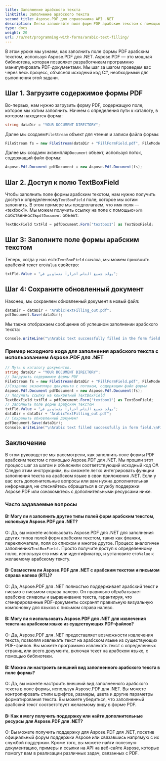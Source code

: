 ```yaml
---
title: Заполнение арабского текста
linktitle: Заполнение арабского текста
second_title: Aspose.PDF для справочника API .NET
description: Легко заполняйте поля форм PDF арабским текстом с помощью Aspose.PDF для .NET.
type: docs
weight: 20
url: /ru/net/programming-with-forms/arabic-text-filling/
---
```

В этом уроке мы узнаем, как заполнить поле формы PDF арабским текстом, используя Aspose.PDF для .NET. Aspose.PDF — это мощная библиотека, которая позволяет разработчикам программно манипулировать PDF-документами. Мы шаг за шагом проведем вас через весь процесс, объясняя исходный код C#, необходимый для выполнения этой задачи.

## Шаг 1. Загрузите содержимое формы PDF

Во-первых, нам нужно загрузить форму PDF, содержащую поле, которое мы хотим заполнить. Начнем с определения пути к каталогу, в котором находится форма:

```csharp
string dataDir = "YOUR DOCUMENT DIRECTORY";
```

 Далее мы создаем`FileStream` объект для чтения и записи файла формы:

```csharp
FileStream fs = new FileStream(dataDir + "FillFormField.pdf", FileMode.Open, FileAccess.ReadWrite);
```

 Далее мы создаем экземпляр`Document` объект, используя поток, содержащий файл формы:

```csharp
Aspose.Pdf.Document pdfDocument = new Aspose.Pdf.Document(fs);
```

## Шаг 2. Доступ к полю TextBoxField

 Чтобы заполнить поле формы арабским текстом, нам нужно получить доступ к определенному`TextBoxField` поле, которое мы хотим заполнить. В этом примере мы предполагаем, что имя поля — «textbox1». Мы можем получить ссылку на поле с помощью`Form` собственность`pdfDocument` объект:

```csharp
TextBoxField txtFld = pdfDocument.Form["textbox1"] as TextBoxField;
```

## Шаг 3: Заполните поле формы арабским текстом

 Теперь, когда у нас есть`TextBoxField` ссылка, мы можем присвоить арабский текст его`Value` свойство:

```csharp
txtFld.Value = "يولد جميع الناس أحراراً متساوين في";
```

## Шаг 4: Сохраните обновленный документ

Наконец, мы сохраняем обновленный документ в новый файл:

```csharp
dataDir = dataDir + "ArabicTextFilling_out.pdf";
pdfDocument.Save(dataDir);
```

Мы также отображаем сообщение об успешном заполнении арабского текста:

```csharp
Console.WriteLine("\nArabic text successfully filled in the form field.\nFile saved in the following location: " + dataDir);
```

### Пример исходного кода для заполнения арабского текста с использованием Aspose.PDF для .NET 
```csharp
// Путь к каталогу документов.
string dataDir = "YOUR DOCUMENT DIRECTORY";
// Загрузить содержимое формы PDF
FileStream fs = new FileStream(dataDir + "FillFormField.pdf", FileMode.Open, FileAccess.ReadWrite);
//Создание экземпляра документа с потоком, содержащим файл формы
Aspose.Pdf.Document pdfDocument = new Aspose.Pdf.Document(fs);
// Получить ссылку на конкретный TextBoxField
TextBoxField txtFld = pdfDocument.Form["textbox1"] as TextBoxField;
// Заполнить поле формы арабским текстом
txtFld.Value = "يولد جميع الناس أحراراً متساوين في";
dataDir = dataDir + "ArabicTextFilling_out.pdf";
// Сохранить обновленный документ
pdfDocument.Save(dataDir);
Console.WriteLine("\nArabic text filled successfully in form field.\nFile saved at " + dataDir);
```

## Заключение

В этом руководстве мы рассмотрели, как заполнить поле формы PDF арабским текстом с помощью Aspose.PDF для .NET. Мы прошли этот процесс шаг за шагом и объяснили соответствующий исходный код C#. Следуя этим инструкциям, вы сможете легко интегрировать функции заполнения текста на арабском языке в свои приложения .NET. Если у вас есть дополнительные вопросы или вам нужна дополнительная информация, не стесняйтесь обращаться в службу поддержки Aspose.PDF или ознакомьтесь с дополнительными ресурсами ниже.

### Часто задаваемые вопросы

#### В: Могу ли я заполнить другие типы полей форм арабским текстом, используя Aspose.PDF для .NET?

 О: Да, вы можете использовать Aspose.PDF для .NET для заполнения других типов полей форм арабским текстом, таких как флажки, переключатели, поля со списком и многое другое. Процесс аналогичен заполнению`TextBoxField` . Просто получите доступ к определенному полю, используя его имя или идентификатор, и установите его`Value` к желаемому арабскому тексту.

#### В: Совместим ли Aspose.PDF для .NET с арабским текстом и письмом справа налево (RTL)?

О: Да, Aspose.PDF для .NET полностью поддерживает арабский текст и письмо с письмом справа налево. Он правильно обрабатывает арабские символы и выравнивание текста, гарантируя, что сгенерированные PDF-документы сохранят правильную визуальную компоновку для языков с письмом справа налево.

#### В: Могу ли я использовать Aspose.PDF для .NET для извлечения текста на арабском языке из существующих PDF-файлов?

О: Да, Aspose.PDF для .NET предоставляет возможности извлечения текста, позволяя извлекать текст на арабском языке из существующих PDF-файлов. Вы можете программно извлекать текст с определенных страниц или всего документа, включая текст на арабском языке, с помощью библиотеки.

#### В: Можно ли настроить внешний вид заполненного арабского текста в поле формы?

О: Да, вы можете настроить внешний вид заполненного арабского текста в поле формы, используя Aspose.PDF для .NET. Вы можете контролировать стили шрифтов, размеры, цвета и другие параметры форматирования текста. Вы можете убедиться, что заполненный арабский текст соответствует желаемому виду в форме PDF.

#### В: Как я могу получить поддержку или найти дополнительные ресурсы для Aspose.PDF для .NET?

О: Вы можете получить поддержку для Aspose.PDF для .NET, посетив официальный форум поддержки Aspose или связавшись напрямую с их службой поддержки. Кроме того, вы можете найти полезную документацию, примеры и ссылки на API на веб-сайте Aspose, которые помогут вам в реализации различных задач, связанных с PDF.